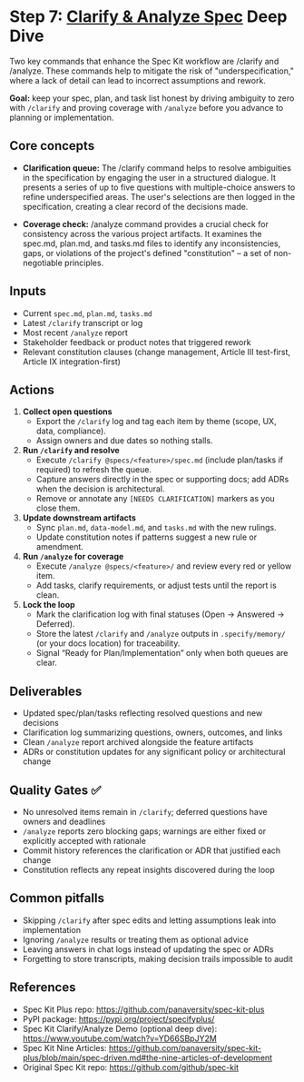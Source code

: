 # Step 7: [Clarify & Analyze Spec](https://www.youtube.com/watch?v=YD66SBpJY2M) Deep Dive

Two key commands that enhance the Spec Kit workflow are /clarify and /analyze. These commands help to mitigate the risk of "underspecification," where a lack of detail can lead to incorrect assumptions and rework.

**Goal:** keep your spec, plan, and task list honest by driving ambiguity to zero with `/clarify` and proving coverage with `/analyze` before you advance to planning or implementation.

## Core concepts

- **Clarification queue:** The /clarify command helps to resolve ambiguities in the specification by engaging the user in a structured dialogue. It presents a series of up to five questions with multiple-choice answers to refine underspecified areas. The user's selections are then logged in the specification, creating a clear record of the decisions made.

- **Coverage check:** /analyze command provides a crucial check for consistency across the various project artifacts. It examines the spec.md, plan.md, and tasks.md files to identify any inconsistencies, gaps, or violations of the project's defined "constitution" – a set of non-negotiable principles.

## Inputs

- Current `spec.md`, `plan.md`, `tasks.md`
- Latest `/clarify` transcript or log
- Most recent `/analyze` report
- Stakeholder feedback or product notes that triggered rework
- Relevant constitution clauses (change management, Article III test-first, Article IX integration-first)

## Actions

1. **Collect open questions**
   - Export the `/clarify` log and tag each item by theme (scope, UX, data, compliance).
   - Assign owners and due dates so nothing stalls.
2. **Run `/clarify` and resolve**
   - Execute `/clarify @specs/<feature>/spec.md` (include plan/tasks if required) to refresh the queue.
   - Capture answers directly in the spec or supporting docs; add ADRs when the decision is architectural.
   - Remove or annotate any `[NEEDS CLARIFICATION]` markers as you close them.
3. **Update downstream artifacts**
   - Sync `plan.md`, `data-model.md`, and `tasks.md` with the new rulings.
   - Update constitution notes if patterns suggest a new rule or amendment.
4. **Run `/analyze` for coverage**
   - Execute `/analyze @specs/<feature>/` and review every red or yellow item.
   - Add tasks, clarify requirements, or adjust tests until the report is clean.
5. **Lock the loop**
   - Mark the clarification log with final statuses (Open → Answered → Deferred).
   - Store the latest `/clarify` and `/analyze` outputs in `.specify/memory/` (or your docs location) for traceability.
   - Signal “Ready for Plan/Implementation” only when both queues are clear.

## Deliverables

- Updated spec/plan/tasks reflecting resolved questions and new decisions
- Clarification log summarizing questions, owners, outcomes, and links
- Clean `/analyze` report archived alongside the feature artifacts
- ADRs or constitution updates for any significant policy or architectural change

## Quality Gates ✅

- No unresolved items remain in `/clarify`; deferred questions have owners and deadlines
- `/analyze` reports zero blocking gaps; warnings are either fixed or explicitly accepted with rationale
- Commit history references the clarification or ADR that justified each change
- Constitution reflects any repeat insights discovered during the loop

## Common pitfalls

- Skipping `/clarify` after spec edits and letting assumptions leak into implementation
- Ignoring `/analyze` results or treating them as optional advice
- Leaving answers in chat logs instead of updating the spec or ADRs
- Forgetting to store transcripts, making decision trails impossible to audit

## References

- Spec Kit Plus repo: https://github.com/panaversity/spec-kit-plus
- PyPI package: https://pypi.org/project/specifyplus/
- Spec Kit Clarify/Analyze Demo (optional deep dive): https://www.youtube.com/watch?v=YD66SBpJY2M
- Spec Kit Nine Articles: https://github.com/panaversity/spec-kit-plus/blob/main/spec-driven.md#the-nine-articles-of-development
- Original Spec Kit repo: https://github.com/github/spec-kit

